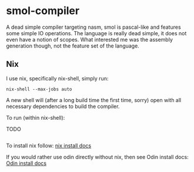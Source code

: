 # smol-compiler
A dead simple compiler targeting nasm, smol is pascal-like and features some simple IO operations. The language is really dead simple, it does not even have a notion of scopes. What interested me was the assembly generation though, not the feature set of the language. 

## Nix
I use nix, specifically nix-shell, simply run:

```console
nix-shell --max-jobs auto
```

A new shell will (after a long build time the first time, sorry) open with all necessary dependencies to build the compiler.

To run (within nix-shell):

TODO
```console
```

To install nix follow: [nix install docs](https://nixos.org/download)

If you would rather use odin directly without nix, then see Odin install docs: [Odin install docs](https://odin-lang.org/docs/install/)


